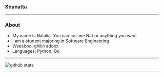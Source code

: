

### Shanatta 
---------------------------------------------------------------------------------------------------------------------------------------------------------------------------------
### About

- My name is Natalia. You can call me Nat or anything you want
- I am a student majoring in Software Engineering
- Weeaboo, ghibli addict
- Languages: Python, Go

---------------------------------------------------------------------------------------------------------------------------------------------------------------------------------

![github stats](https://github-readme-stats.vercel.app/api?username=Shanatta&show_icons=true)

---------------------------------------------------------------------------------------------------------------------------------------------------------------------------------
